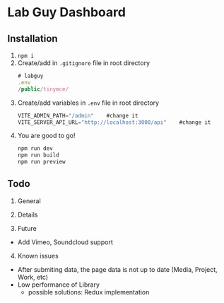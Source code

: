 # Lab Guy Dashboard

## Installation

1. `npm i`
2. Create/add in `.gitignore` file in root directory
   ```js
   # labguy
   .env
   /public/tinymce/
   ```
3. Create/add variables in `.env` file in root directory
   ```js
   VITE_ADMIN_PATH="/admin"    #change it
   VITE_SERVER_API_URL="http://localhost:3000/api"    #change it
   ```
4. You are good to go!
   ```js
   npm run dev
   npm run build
   npm run preview
   ```

## Todo

1. General

2. Details

3. Future

- Add Vimeo, Soundcloud support

4. Known issues

- After submiting data, the page data is not up to date (Media, Project, Work, etc)
- Low performance of Library
  - possible solutions: Redux implementation
